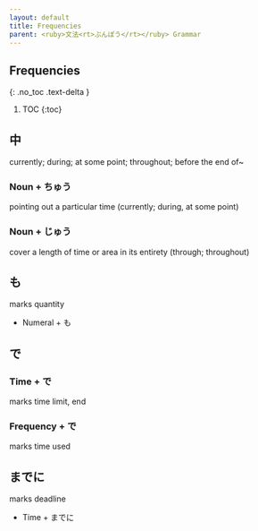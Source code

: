 ```yaml
---
layout: default
title: Frequencies
parent: <ruby>文法<rt>ぶんぽう</rt></ruby> Grammar
---
```


## Frequencies
{: .no_toc .text-delta }

1. TOC
{:toc}

## 中
currently; during; at some point; throughout; before the end of~

### Noun + ちゅう
pointing out a particular time (currently; during, at some point)

### Noun + じゅう
cover a length of time or area in its entirety (through; throughout)

## も
marks quantity
- Numeral + も

## で

### Time + で
marks time limit, end

### Frequency + で
marks time used

## までに
marks deadline
- Time + までに
